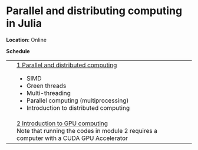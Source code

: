 
# Parallel and distributing computing in Julia


**Location**:
	Online



**Schedule**

<table>
<tr><td></td><td><a href="1_ParallelDistributed/">1 Parallel and distributed computing</a><br>
<ul>
<li> SIMD
<li> Green threads
<li> Multi-threading
<li> Parallel computing (multiprocessing)
<li> Introduction to distributed computing
<ul>
</td><td>&nbsp;</td></tr>
<tr><td>&nbsp;</td><td><a href="2_GPU/">2 Introduction to GPU computing</a><br>
Note that running the codes in module 2 requires a computer with a CUDA GPU Accelerator
</td><td>&nbsp;</td></tr>
</table>
